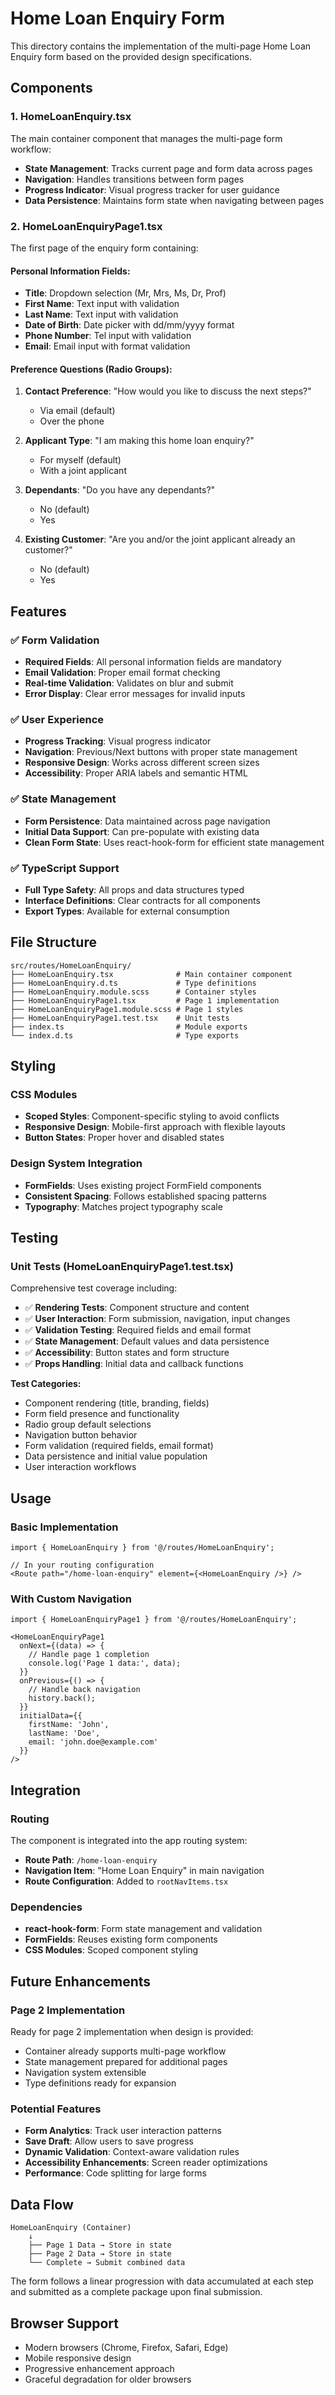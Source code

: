 # Home Loan Enquiry Form

This directory contains the implementation of the multi-page Home Loan Enquiry form based on the provided design specifications.

## Components

### 1. HomeLoanEnquiry.tsx
The main container component that manages the multi-page form workflow:
- **State Management**: Tracks current page and form data across pages
- **Navigation**: Handles transitions between form pages
- **Progress Indicator**: Visual progress tracker for user guidance
- **Data Persistence**: Maintains form state when navigating between pages

### 2. HomeLoanEnquiryPage1.tsx
The first page of the enquiry form containing:

#### Personal Information Fields:
- **Title**: Dropdown selection (Mr, Mrs, Ms, Dr, Prof)
- **First Name**: Text input with validation
- **Last Name**: Text input with validation  
- **Date of Birth**: Date picker with dd/mm/yyyy format
- **Phone Number**: Tel input with validation
- **Email**: Email input with format validation

#### Preference Questions (Radio Groups):
1. **Contact Preference**: "How would you like to discuss the next steps?"
   - Via email (default)
   - Over the phone

2. **Applicant Type**: "I am making this home loan enquiry?"
   - For myself (default)
   - With a joint applicant

3. **Dependants**: "Do you have any dependants?"
   - No (default)
   - Yes

4. **Existing Customer**: "Are you and/or the joint applicant already an customer?"
   - No (default)  
   - Yes

## Features

### ✅ Form Validation
- **Required Fields**: All personal information fields are mandatory
- **Email Validation**: Proper email format checking
- **Real-time Validation**: Validates on blur and submit
- **Error Display**: Clear error messages for invalid inputs

### ✅ User Experience
- **Progress Tracking**: Visual progress indicator
- **Navigation**: Previous/Next buttons with proper state management
- **Responsive Design**: Works across different screen sizes
- **Accessibility**: Proper ARIA labels and semantic HTML

### ✅ State Management
- **Form Persistence**: Data maintained across page navigation
- **Initial Data Support**: Can pre-populate with existing data
- **Clean Form State**: Uses react-hook-form for efficient state management

### ✅ TypeScript Support
- **Full Type Safety**: All props and data structures typed
- **Interface Definitions**: Clear contracts for all components
- **Export Types**: Available for external consumption

## File Structure

```
src/routes/HomeLoanEnquiry/
├── HomeLoanEnquiry.tsx              # Main container component
├── HomeLoanEnquiry.d.ts             # Type definitions
├── HomeLoanEnquiry.module.scss      # Container styles
├── HomeLoanEnquiryPage1.tsx         # Page 1 implementation
├── HomeLoanEnquiryPage1.module.scss # Page 1 styles
├── HomeLoanEnquiryPage1.test.tsx    # Unit tests
├── index.ts                         # Module exports
└── index.d.ts                       # Type exports
```

## Styling

### CSS Modules
- **Scoped Styles**: Component-specific styling to avoid conflicts
- **Responsive Design**: Mobile-first approach with flexible layouts
- **Button States**: Proper hover and disabled states

### Design System Integration
- **FormFields**: Uses existing project FormField components
- **Consistent Spacing**: Follows established spacing patterns
- **Typography**: Matches project typography scale

## Testing

### Unit Tests (HomeLoanEnquiryPage1.test.tsx)
Comprehensive test coverage including:

- ✅ **Rendering Tests**: Component structure and content
- ✅ **User Interaction**: Form submission, navigation, input changes
- ✅ **Validation Testing**: Required fields and email format
- ✅ **State Management**: Default values and data persistence
- ✅ **Accessibility**: Button states and form structure
- ✅ **Props Handling**: Initial data and callback functions

**Test Categories:**
- Component rendering (title, branding, fields)
- Form field presence and functionality
- Radio group default selections
- Navigation button behavior
- Form validation (required fields, email format)
- Data persistence and initial value population
- User interaction workflows

## Usage

### Basic Implementation
```tsx
import { HomeLoanEnquiry } from '@/routes/HomeLoanEnquiry';

// In your routing configuration
<Route path="/home-loan-enquiry" element={<HomeLoanEnquiry />} />
```

### With Custom Navigation
```tsx
import { HomeLoanEnquiryPage1 } from '@/routes/HomeLoanEnquiry';

<HomeLoanEnquiryPage1
  onNext={(data) => {
    // Handle page 1 completion
    console.log('Page 1 data:', data);
  }}
  onPrevious={() => {
    // Handle back navigation
    history.back();
  }}
  initialData={{
    firstName: 'John',
    lastName: 'Doe',
    email: 'john.doe@example.com'
  }}
/>
```

## Integration

### Routing
The component is integrated into the app routing system:
- **Route Path**: `/home-loan-enquiry`
- **Navigation Item**: "Home Loan Enquiry" in main navigation
- **Route Configuration**: Added to `rootNavItems.tsx`

### Dependencies
- **react-hook-form**: Form state management and validation
- **FormFields**: Reuses existing form components
- **CSS Modules**: Scoped component styling

## Future Enhancements

### Page 2 Implementation
Ready for page 2 implementation when design is provided:
- Container already supports multi-page workflow
- State management prepared for additional pages  
- Navigation system extensible
- Type definitions ready for expansion

### Potential Features
- **Form Analytics**: Track user interaction patterns
- **Save Draft**: Allow users to save progress
- **Dynamic Validation**: Context-aware validation rules
- **Accessibility Enhancements**: Screen reader optimizations
- **Performance**: Code splitting for large forms

## Data Flow

```
HomeLoanEnquiry (Container)
    ↓
    ├── Page 1 Data → Store in state
    ├── Page 2 Data → Store in state  
    └── Complete → Submit combined data
```

The form follows a linear progression with data accumulated at each step and submitted as a complete package upon final submission.

## Browser Support

- Modern browsers (Chrome, Firefox, Safari, Edge)
- Mobile responsive design
- Progressive enhancement approach
- Graceful degradation for older browsers
